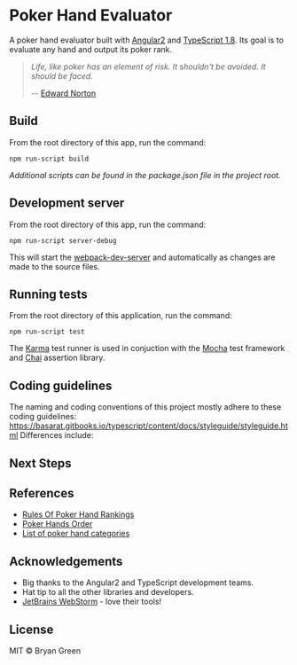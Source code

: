 # Poker Hand Evaluator

A poker hand evaluator built with [Angular2](https://angular.io/) and
[TypeScript 1.8](http://www.typescriptlang.org/). Its goal is to
evaluate any hand and output its poker rank.


>_Life, like poker has an element of risk. It shouldn't be avoided. It
>should be faced._
>
>-- [Edward Norton](http://www.brainyquote.com/quotes/quotes/e/edwardnort418306.html)



## Build

From the root directory of this app, run the command:

```
npm run-script build
```

_Additional scripts can be found in the package.json file in
the project root._

## Development server

From the root directory of this app, run the command:

```
npm run-script server-debug
```

This will start the
[webpack-dev-server](https://webpack.github.io/docs/webpack-dev-server.html)
and automatically as changes are made to the source files.

## Running tests

From the root directory of this application, run the command:

```
npm run-script test
```

The [Karma](https://karma-runner.github.io/1.0/index.html) test runner
is used in conjuction with the [Mocha](https://mochajs.org/) test
framework and [Chai](http://chaijs.com/) assertion library.


## Coding guidelines

The naming and coding conventions of this project mostly adhere to these
coding guidelines:
https://basarat.gitbooks.io/typescript/content/docs/styleguide/styleguide.html
Differences include:

## Next Steps


## References
- [Rules Of Poker Hand Rankings](http://www.cardplayer.com/rules-of-poker/hand-rankings)
- [Poker Hands Order](https://www.pokerstars.com/poker/games/rules/hand-rankings/)
- [List of poker hand categories](https://en.wikipedia.org/wiki/List_of_poker_hand_categories)


## Acknowledgements

- Big thanks to the Angular2 and TypeScript development teams.
- Hat tip to all the other libraries and developers.
- [JetBrains WebStorm](https://www.jetbrains.com/webstorm/) - love their tools!



## License

MIT © Bryan Green